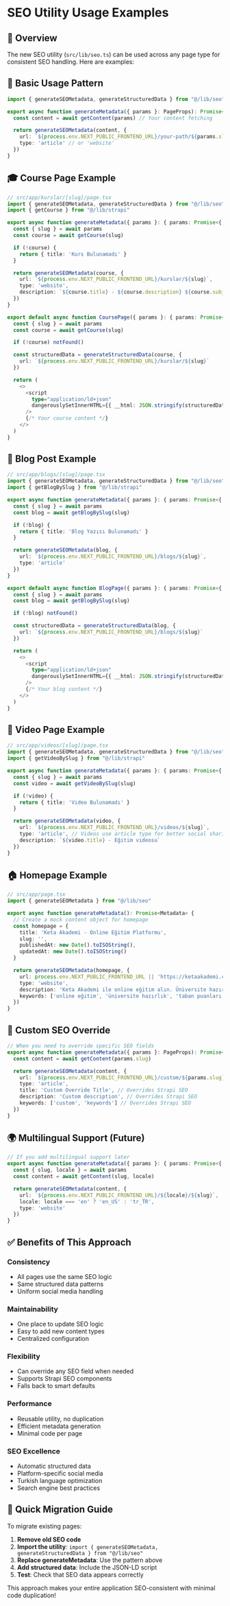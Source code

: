 # SEO Utility Usage Examples

## 🎯 Overview
The new SEO utility (`src/lib/seo.ts`) can be used across any page type for consistent SEO handling. Here are examples:

## 📝 Basic Usage Pattern

```typescript
import { generateSEOMetadata, generateStructuredData } from "@/lib/seo"

export async function generateMetadata({ params }: PageProps): Promise<Metadata> {
  const content = await getContent(params) // Your content fetching

  return generateSEOMetadata(content, {
    url: `${process.env.NEXT_PUBLIC_FRONTEND_URL}/your-path/${params.slug}`,
    type: 'article' // or 'website'
  })
}
```

## 🎓 Course Page Example

```typescript
// src/app/kurslar/[slug]/page.tsx
import { generateSEOMetadata, generateStructuredData } from "@/lib/seo"
import { getCourse } from "@/lib/strapi"

export async function generateMetadata({ params }: { params: Promise<{ slug: string }> }): Promise<Metadata> {
  const { slug } = await params
  const course = await getCourse(slug)

  if (!course) {
    return { title: 'Kurs Bulunamadı' }
  }

  return generateSEOMetadata(course, {
    url: `${process.env.NEXT_PUBLIC_FRONTEND_URL}/kurslar/${slug}`,
    type: 'website',
    description: `${course.title} - ${course.description} ${course.subject.title} dersi.`
  })
}

export default async function CoursePage({ params }: { params: Promise<{ slug: string }> }) {
  const { slug } = await params
  const course = await getCourse(slug)

  if (!course) notFound()

  const structuredData = generateStructuredData(course, {
    url: `${process.env.NEXT_PUBLIC_FRONTEND_URL}/kurslar/${slug}`
  })

  return (
    <>
      <script
        type="application/ld+json"
        dangerouslySetInnerHTML={{ __html: JSON.stringify(structuredData) }}
      />
      {/* Your course content */}
    </>
  )
}
```

## 📰 Blog Post Example

```typescript
// src/app/blogs/[slug]/page.tsx
import { generateSEOMetadata, generateStructuredData } from "@/lib/seo"
import { getBlogBySlug } from "@/lib/strapi"

export async function generateMetadata({ params }: { params: Promise<{ slug: string }> }): Promise<Metadata> {
  const { slug } = await params
  const blog = await getBlogBySlug(slug)

  if (!blog) {
    return { title: 'Blog Yazısı Bulunamadı' }
  }

  return generateSEOMetadata(blog, {
    url: `${process.env.NEXT_PUBLIC_FRONTEND_URL}/blogs/${slug}`,
    type: 'article'
  })
}

export default async function BlogPage({ params }: { params: Promise<{ slug: string }> }) {
  const { slug } = await params
  const blog = await getBlogBySlug(slug)

  if (!blog) notFound()

  const structuredData = generateStructuredData(blog, {
    url: `${process.env.NEXT_PUBLIC_FRONTEND_URL}/blogs/${slug}`
  })

  return (
    <>
      <script
        type="application/ld+json"
        dangerouslySetInnerHTML={{ __html: JSON.stringify(structuredData) }}
      />
      {/* Your blog content */}
    </>
  )
}
```

## 🎥 Video Page Example

```typescript
// src/app/videos/[slug]/page.tsx
import { generateSEOMetadata, generateStructuredData } from "@/lib/seo"
import { getVideoBySlug } from "@/lib/strapi"

export async function generateMetadata({ params }: { params: Promise<{ slug: string }> }): Promise<Metadata> {
  const { slug } = await params
  const video = await getVideoBySlug(slug)

  if (!video) {
    return { title: 'Video Bulunamadı' }
  }

  return generateSEOMetadata(video, {
    url: `${process.env.NEXT_PUBLIC_FRONTEND_URL}/videos/${slug}`,
    type: 'article', // Videos use article type for better social sharing
    description: `${video.title} - Eğitim videosu`
  })
}
```

## 🏠 Homepage Example

```typescript
// src/app/page.tsx
import { generateSEOMetadata } from "@/lib/seo"

export async function generateMetadata(): Promise<Metadata> {
  // Create a mock content object for homepage
  const homepage = {
    title: 'Keta Akademi - Online Eğitim Platformu',
    slug: '',
    publishedAt: new Date().toISOString(),
    updatedAt: new Date().toISOString()
  }

  return generateSEOMetadata(homepage, {
    url: process.env.NEXT_PUBLIC_FRONTEND_URL || 'https://ketaakademi.com',
    type: 'website',
    description: 'Keta Akademi ile online eğitim alın. Üniversite hazırlık, taban puanları, videolar ve daha fazlası.',
    keywords: ['online eğitim', 'üniversite hazırlık', 'taban puanları', 'eğitim videoları', 'YKS']
  })
}
```

## 🔧 Custom SEO Override

```typescript
// When you need to override specific SEO fields
export async function generateMetadata({ params }: PageProps): Promise<Metadata> {
  const content = await getContent(params.slug)

  return generateSEOMetadata(content, {
    url: `${process.env.NEXT_PUBLIC_FRONTEND_URL}/custom/${params.slug}`,
    type: 'article',
    title: 'Custom Override Title', // Overrides Strapi SEO
    description: 'Custom description', // Overrides Strapi SEO
    keywords: ['custom', 'keywords'] // Overrides Strapi SEO
  })
}
```

## 🌍 Multilingual Support (Future)

```typescript
// If you add multilingual support later
export async function generateMetadata({ params }: { params: Promise<{ slug: string, locale: string }> }): Promise<Metadata> {
  const { slug, locale } = await params
  const content = await getContent(slug, locale)

  return generateSEOMetadata(content, {
    url: `${process.env.NEXT_PUBLIC_FRONTEND_URL}/${locale}/${slug}`,
    locale: locale === 'en' ? 'en_US' : 'tr_TR',
    type: 'website'
  })
}
```

## ✅ Benefits of This Approach

### **Consistency**
- All pages use the same SEO logic
- Same structured data patterns
- Uniform social media handling

### **Maintainability**
- One place to update SEO logic
- Easy to add new content types
- Centralized configuration

### **Flexibility**
- Can override any SEO field when needed
- Supports Strapi SEO components
- Falls back to smart defaults

### **Performance**
- Reusable utility, no duplication
- Efficient metadata generation
- Minimal code per page

### **SEO Excellence**
- Automatic structured data
- Platform-specific social media
- Turkish language optimization
- Search engine best practices

## 🚀 Quick Migration Guide

To migrate existing pages:

1. **Remove old SEO code**
2. **Import the utility**: `import { generateSEOMetadata, generateStructuredData } from "@/lib/seo"`
3. **Replace generateMetadata**: Use the pattern above
4. **Add structured data**: Include the JSON-LD script
5. **Test**: Check that SEO data appears correctly

This approach makes your entire application SEO-consistent with minimal code duplication!
